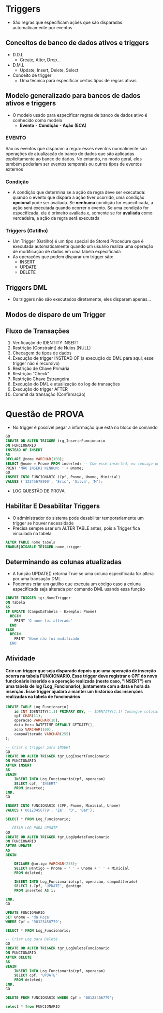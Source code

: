 # Triggers
* São regras que especificam ações que são disparadas automaticamente por eventos

## Conceitos de banco de dados ativos e triggers
* D.D.L
  * Create, Alter, Drop...
* D.M.L
  * Update, Insert, Delete, Select
* Conceito de trigger
  * Uma técnica para especificar certos tipos de regras ativas

## Modelo generalizado para bancos de dados ativos e triggers
* O modelo usado para especificar regras de banco de dados ativo é conhecido como modelo
  * **Evento** - **Condição** - **Ação** **(ECA)**
### EVENTO
São os eventos que disparam a regra: esses eventos normalmente são operações de atualização do banco de dados que são aplicadas explicitamente ao banco de dados. No entando, no modo geral, eles também poderiam ser eventos temporais ou outros tipos de eventos externos

### Condição
* A condição que determina se a ação da regra deve ser executada: quando o evento que dispara a ação tiver ocorrido, uma condição **opcional** pode ser avaliada. Se **nenhuma** condição for especificada, a ação será executada quando ocorrer o evento. Se uma condição for especificada, ela é primeiro avaliada e, somente se for **avaliada** como verdadeira, a ação da regra será executada

### Triggers (Gatilho)
* Um Trigger (Gatilho) é um tipo special de Stored Procedure que é executada automaticamente quando um usuário realiza uma operação de modificação de dados em uma tabela expecificada
* As operações que podem disparar um trigger são:
  * INSERT
  * UPDATE
  * DELETE

## Triggers DML
* Os triggers não são executados diretamente, eles disparam apenas...

## Modos de disparo de um Trigger
## Fluxo de Transações
1. Verificação de IDENTITY INSERT
2. Restrição (Constraint) de Nulos (NULL)
3. Checagem de tipos de dados
4. Execução de trigger INSTEAD OF (a execução do DML pára aqui; esse trigger
não é recursivo)
5. Restrição de Chave Primária
6. Restrição “Check”
7. Restrição Chave Estrangeira
8. Execução do DML e atualização do log de transações
9. Execução do trigger AFTER
10. Commit da transação (Confirmação)

# Questão de PROVA
* No trigger é possível pegar a informação que está no bloco de comando
```sql
GO
CREATE OR ALTER TRIGGER trg_InserirFuncionario
ON FUNCIONARIO
INSTEAD OF INSERT
AS
DECLARE @nome VARCHAR(100);
SELECT @nome = Pnome FROM inserted; -- Com esse inserted, eu consigo pegar os valores do INSERT de baixo, como por exemplo o nome
PRINT 'NÃO INSERI NENHUM: ' + @nome;
GO
INSERT INTO FUNCIONARIO (Cpf, Pnome, Unome, Minicial)
VALUES ('12345678900', 'Eric', 'Silva', 'M');
```

* LOG QUESTÃO DE PROVA

## Habilitar E Desabilitar Triggers
* O administrador do sistema pode desabilitar temporariamente um trigger se houver necessidade
* Precisa sempre usar um ALTER TABLE antes, pois a Trigger fica vinculada na tabela
```sql
ALTER TABLE nome_tabela
ENABLE|DISABLE TRIGGER nome_trigger
```

## Determinando as colunas atualizadas
* A função UPDATE() retorna True se uma coluna especificada for altera por uma transação DML
* Podemos criar um gatilho que executa um código caso a coluna especificada seja alterada por comando DML usando essa função
```sql
CREATE TRIGGER tgr_NomeTrigger
ON Tabela
AS
IF UPDATE (CampoDaTabela - Exemplo: Pnome)
  BEGIN
    PRINT 'O nome foi alterado'
  END
ELSE
  BEGIN
    PRINT 'Nome não foi modificado
  END
```

## Atividade
#### Crie um trigger que seja disparado depois que uma operação de inserção ocorra na tabela FUNCIONARIO. Esse trigger deve registrar o CPF do novo funcionário inserido e a operação realizada (neste caso, "INSERT") em uma tabela de log (Log_Funcionario), juntamente com a data e hora da inserção. Esse trigger ajudará a manter um histórico das inserções realizadas na tabela de funcionários
```sql
CREATE TABLE Log_Funcionario(
	id INT IDENTITY(1,1) PRIMARY KEY, -- IDENTITY(1,1) Consegue colocar o valor inicial e qunato ele incrementa - Começa em 1, e varia de 1 em 1
	cpf CHAR(11),
	operacao VARCHAR(10),
	data_Hora DATETIME DEFAULT GETDATE(),
	acao VARCHAR(100),
	campoAlterado VARCHAR(255)
);

-- Criar o trigger para INSERT
GO
CREATE OR ALTER TRIGGER tgr_LogInsertFuncionario
ON FUNCIONARIO
AFTER INSERT
AS
BEGIN
	INSERT INTO Log_Funcionario(cpf, operacao)
	SELECT cpf, 'INSERT'
	FROM inserted;
END;
GO

INSERT INTO FUNCIONARIO (CPF, Pnome, Minicial, Unome) 
VALUES ('00123456779', 'Ze', 'D', 'Bar');

SELECT * FROM Log_Funcionario;

-- CRIAR LOG PARA UPDATE
GO
CREATE OR ALTER TRIGGER tgr_LogUpdateFuncionario
ON FUNCIONARIO
AFTER UPDATE
AS
BEGIN

	DECLARE	@antigo VARCHAR(255);
	SELECT @antigo = Pnome + ' ' + Unome + ' ' + Minicial
	FROM deleted;

	INSERT INTO Log_Funcionario(cpf, operacao, campoAlterado)
	SELECT i.Cpf, 'UPDATE', @antigo
	FROM inserted AS i;

END;
GO

UPDATE FUNCIONARIO
SET Unome = 'da Roça'
WHERE Cpf = '00123456779';

SELECT * FROM Log_Funcionario;

-- Criar Log para Delete
GO
CREATE OR ALTER TRIGGER tgr_LogDeleteFuncionario
ON FUNCIONARIO
AFTER DELETE
AS
BEGIN
	INSERT INTO Log_Funcionario(cpf, operacao)
	SELECT cpf, 'UPDATE'
	FROM deleted;
END;
GO

DELETE FROM FUNCIONARIO WHERE Cpf = '00123456779';

select * from FUNCIONARIO
```
